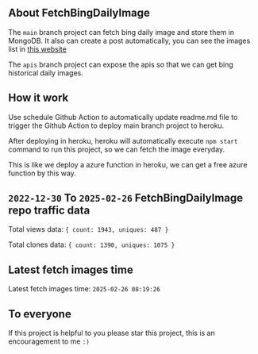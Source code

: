 ## About FetchBingDailyImage

The `main` branch project can fetch bing daily image and store them in MongoDB.
It also can create a post automatically, you can see the images list in [this website](https://oursalbum.netlify.app)

The `apis` branch project can expose the apis so that we can get bing historical daily images.

## How it work

Use schedule Github Action to automatically update readme.md file to trigger the Github Action to deploy main branch project to heroku.

After deploying in heroku, heroku will automatically execute `npm start` command to run this project, so we can fetch the image everyday.

This is like we deploy a azure function in heroku, we can get a free azure function by this way.

## `2022-12-30` To `2025-02-26` FetchBingDailyImage repo traffic data

Total views data: `{ count: 1943, uniques: 487 }`

Total clones data: `{ count: 1390, uniques: 1075 }`

## Latest fetch images time

Latest fetch images time: `2025-02-26 08:19:26`

## To everyone

If this project is helpful to you please star this project, this is an encouragement to me `:)`



